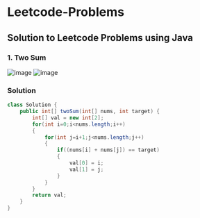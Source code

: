 # Leetcode-Problems
## Solution to Leetcode Problems using Java


### 1. Two Sum

![image](https://user-images.githubusercontent.com/91203793/232322540-bf2c8699-155d-4311-af71-75e8206b622d.png)
![image](https://user-images.githubusercontent.com/91203793/232322566-569d527d-530c-43bc-a540-efd733f10d09.png)

### Solution

```java
class Solution {
    public int[] twoSum(int[] nums, int target) {
        int[] val = new int[2];
        for(int i=0;i<nums.length;i++)
        {
            for(int j=i+1;j<nums.length;j++)
            {
                if((nums[i] + nums[j]) == target)
                {
                    val[0] = i;
                    val[1] = j;
                }
            }
        }
        return val;
    }
}
```
